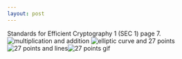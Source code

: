 ```yaml
---
layout: post
---
```


Standards for Efficient Cryptography 1 (SEC 1) page 7.
![multiplication and addition](/Blog/assets/img/mutiandadd.png)
![elliptic curve and 27 points](/Blog/assets/img/0.png)
![27 points and lines](/Blog/assets/img/27.png)![27 points gif](/Blog/assets/img/EC.gif)
